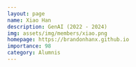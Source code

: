 ```yaml
---
layout: page
name: Xiao Han
description: GenAI (2022 - 2024)
img: assets/img/members/xiao.png
homepage: https://brandonhanx.github.io
importance: 98
category: Alumnis
---
```

